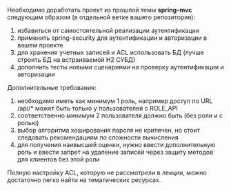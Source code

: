 Необходимо доработать проект из прошлой темы **spring-mvc** следующим образом (в отдельной ветке вашего репозитория):
1) избавиться от самостоятельной реализации аутентификации
2) применить spring-security для аутентификации и авторизации в вашем проекте
3) для хранения учетных записей и ACL использовать БД (лучше строить БД на встраиваемой H2 СУБД)
4) дополнить тесты новыми сценариями на проверку аутентификации и авторизации

Дополнительные требования:
1) необходимо иметь как минимум 1 роль, например доступ по URL /api/* может быть только у пользователей с ROLE_API
2) соответственно минимум 2 пользователя должно быть (без роли и с ролью)
3) выбор алгоритма хеширования пароля не критичен, но стоит следовать рекомендациям по сложности вычисления
4) для получения наивысшей оценки, нужно ввести дополнительную роль и ввести запрет на удаление записей через защиту методов для клиентов без этой роли

Полную настройку ACL, которую не рассмотрели в лекции, можно достаточно легко найти на тематических ресурсах.